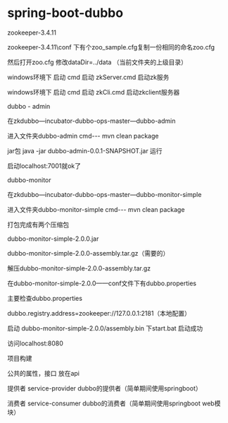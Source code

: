 # spring-boot-dubbo

zookeeper-3.4.11

zookeeper-3.4.11\conf 下有个zoo_sample.cfg复制一份相同的命名zoo.cfg

然后打开zoo.cfg 修改dataDir=../data （当前文件夹的上级目录）

windows环境下  启动 cmd 启动 zkServer.cmd 启动zk服务

windows环境下  启动 cmd 启动     zkCli.cmd    启动zkclient服务器





dubbo - admin 

在zkdubbo—incubator-dubbo-ops-master—dubbo-admin

进入文件夹dubbo-admin    cmd---   mvn clean package

jar包  java -jar  dubbo-admin-0.0.1-SNAPSHOT.jar  运行

启动localhost:7001就ok了





dubbo-monitor

在zkdubbo—incubator-dubbo-ops-master—dubbo-monitor-simple

进入文件夹dubbo-monitor-simple    cmd---   mvn clean package

打包完成有两个压缩包

dubbo-monitor-simple-2.0.0.jar

dubbo-monitor-simple-2.0.0-assembly.tar.gz（需要的）

解压dubbo-monitor-simple-2.0.0-assembly.tar.gz

在dubbo-monitor-simple-2.0.0——conf文件下有dubbo.properties

主要检查dubbo.properties

dubbo.registry.address=zookeeper://127.0.0.1:2181（本地配置）

启动 dubbo-monitor-simple-2.0.0/assembly.bin  下start.bat 启动成功

访问localhost:8080





项目构建

公共的属性，接口 放在api

提供者  service-provider       dubbo的提供者（简单期间使用springboot）

消费者 service-consumer     dubbo的消费者（简单期间使用springboot  web模块）